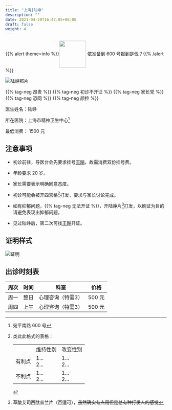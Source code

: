 ```yaml
---
title: "上海|陆峥"
description: ""
date: 2021-04-20T16:47:05+08:00
draft: false
weight: 4
---
```


{{% alert theme=info %}}<img src="/images/wpnl.jpg" style="display: inline; height:6em;vertical-align: middle;" /> 侬准备到 600 号报到是伐？{{% /alert %}}

![陆峥照片](images/doctor/lu-zheng.jpg)

{{% tag-neg 昂贵 %}} {{% tag-neg 初诊不开证 %}}
{{% tag-neg 家长党 %}} {{% tag-neg 恐同 %}} {{% tag-neg 颜控 %}}

医生姓名：陆峥

所在医院：上海市精神卫生中心[^1]

最低消费： 1500 元

## 注意事项

- 初诊前往，导医台会先要求挂号<a href="../wang-biao/">王飚</a>，故需消费双份挂号费。

- 年龄要求 20 岁。

- 家长需要表示明确同意态度。

- 初诊可能会被开四宫格[^2]打发，要求与家长讨论完成。

- 如有抑郁问题，{{% tag-neg 无法开证 %}}，开陆峥片[^3]打发，以刷证为目的请避免表现出抑郁问题。

- 见过陆峥后，第二次可找<a href="../wang-biao/">王飚</a>开证。

## 证明样式

![证明](images/doctor/lu-zheng-zm.jpg)

## 出诊时刻表

| 周次 | 时间 | 科室 | 价格 |
| :---: | :---: | :---: | :---: |
| 周一 | 整日 | 心理咨询（特需3） | 500 元 |
| 周四 | 上午 | 心理咨询（特需3） | 500 元 |

[^1]: 宛平南路 600 号

[^2]:类此此格式的表格： <table><tr>&nbsp;<td></td><td>维持性别</td><td>改变性别</td></tr><tr><td>有利点</td><td>1...<br>2...</td><td>1...<br>2...</td></tr><tr><td>不利点</td><td>1...<br>2...</td><td>1...<br>2...</td></tr></table>

[^3]: 草酸艾司西酞普兰片（百适可），~~虽然确实有点用但是总有种打发人的感觉~~
